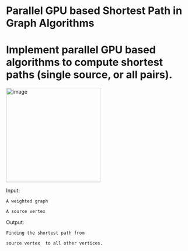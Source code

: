 # Parallel GPU based Shortest Path in Graph Algorithms 
# Implement parallel GPU based algorithms to compute shortest paths (single source, or all pairs).



<img width="258" alt="image" src="https://github.com/babsubra1980/Final-Project---Parallel-Algorithms-Class/assets/37005639/d81ecee4-ac01-453e-b67a-e174804f8afb">


 Input:
 
	A weighted graph 
 
	A source vertex 
 
 Output:
 
	Finding the shortest path from 
 
	source vertex  to all other vertices.
	 
